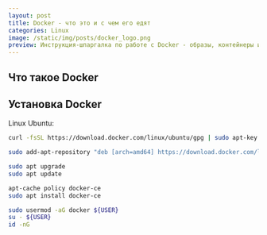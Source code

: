 ```yaml
---
layout: post
title: Docker - что это и с чем его едят   
categories: Linux
image: /static/img/posts/docker_logo.png
preview: Инструкция-шпаргалка по работе с Docker - образы, контейнеры и сеть.
---
```


## Что такое Docker

## Установка Docker

Linux Ubuntu:

```bash
curl -fsSL https://download.docker.com/linux/ubuntu/gpg | sudo apt-key add -\

sudo add-apt-repository "deb [arch=amd64] https://download.docker.com/linux/ubuntu focal stable"

sudo apt upgrade
sudo apt update

apt-cache policy docker-ce
sudo apt install docker-ce 

sudo usermod -aG docker ${USER}
su - ${USER}
id -nG
```